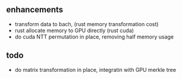 ## enhancements
- transform data to bach, (rust memory transformation cost)
- rust allocate memory to GPU directly (rust cuda)
- do cuda NTT permutation in place, removing half memory usage

## todo
- do matrix transformation in place, integratin with GPU merkle tree